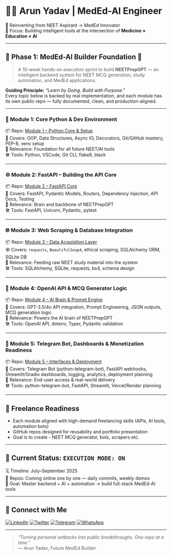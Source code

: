 # 👨‍⚕️ Arun Yadav | MedEd-AI Engineer

🎯 Reinventing from NEET Aspirant → MedEd Innovator  
📍 Focus: Building intelligent tools at the intersection of **Medicine × Education × AI**

---

## 🔬 Phase 1: MedEd-AI Builder Foundation 🚀
> A 10-week hands-on execution sprint to build **NEETPrepGPT** — an intelligent backend system for NEET MCQ generation, study automation, and MedEd applications.

**Guiding Principle:** _"Learn by Doing. Build with Purpose."_  
Every topic below is backed by real implementation, and each module has its own public repo — fully documented, clean, and production-aligned.

---

### 🧩 Module 1: Core Python & Dev Environment
📦 Repo: [Module 1 – Python Core & Setup](https://github.com/neural-arun/module1)  
🔧 Covers: OOP, Data Structures, Async IO, Decorators, Git/GitHub mastery, PEP-8, venv setup  
🔗 Relevance: Foundation for all future NEET/AI tools  
🛠️ Tools: Python, VSCode, Git CLI, flake8, black

---

### ⚙️ Module 2: FastAPI – Building the API Core
📦 Repo: [Module 2 – FastAPI Core](https://github.com/neural-arun/meded-phase1-module2-fastapi-backend)  
🚀 Covers: FastAPI, Pydantic Models, Routers, Dependency Injection, API Docs, Testing  
🔗 Relevance: Brain and backbone of NEETPrepGPT  
🛠️ Tools: FastAPI, Uvicorn, Pydantic, pytest

---

### 🌐 Module 3: Web Scraping & Database Integration
📦 Repo: [Module 3 – Data Acquisition Layer](https://github.com/neural-arun/meded-phase1-module3-data-layer)  
🕸️ Covers: `requests`, `BeautifulSoup4`, ethical scraping, SQLAlchemy ORM, SQLite DB  
🔗 Relevance: Feeding raw NEET study material into the system  
🛠️ Tools: SQLAlchemy, SQLite, requests, bs4, schema design

---

### 🧠 Module 4: OpenAI API & MCQ Generator Logic
📦 Repo: [Module 4 – AI Brain & Prompt Engine](https://github.com/neural-arun/meded-phase1-module4-ai-engine)  
🧠 Covers: GPT-3.5/4o API integration, Prompt Engineering, JSON outputs, MCQ generation logic  
🔗 Relevance: Powers the AI brain of NEETPrepGPT  
🛠️ Tools: OpenAI API, dotenv, Typer, Pydantic validation

---

### 🤖 Module 5: Telegram Bot, Dashboards & Monetization Readiness
📦 Repo: [Module 5 – Interfaces & Deployment](https://github.com/neural-arun/meded-phase1-module5-interfaces-deployment)  
💬 Covers: Telegram Bot (python-telegram-bot), FastAPI webhooks, Streamlit/Gradio dashboards, logging, analytics, deployment planning  
🔗 Relevance: End-user access & real-world delivery  
🛠️ Tools: python-telegram-bot, FastAPI, Streamlit, Vercel/Render planning

---

## 💼 Freelance Readiness
- Each module aligned with high-demand freelancing skills (APIs, AI tools, automation bots)
- GitHub repos designed for reusability and portfolio presentation
- Goal is to create - NEET MCQ generator, bots, scrapers etc.

---

## 📍 Current Status: `EXECUTION MODE: ON`
🗓️ Timeline: July–September 2025  
📁 Repos: Coming online one by one — daily commits, weekly demos  
🧠 Goal: Master backend + AI + automation → build full-stack MedEd-AI tools  


---

## 🔗 Connect with Me

[![LinkedIn](https://img.shields.io/badge/LinkedIn-0A66C2?style=for-the-badge&logo=linkedin&logoColor=white)](https://www.linkedin.com/in/arun-yadav-768052368)
[![Twitter](https://img.shields.io/badge/X-000000?style=for-the-badge&logo=twitter&logoColor=white)](https://twitter.com/Neural_Arun)
[![Telegram](https://img.shields.io/badge/Telegram-229ED9?style=for-the-badge&logo=telegram&logoColor=white)](https://t.me/Neural_Arun)
[![WhatsApp](https://img.shields.io/badge/WhatsApp-25D366?style=for-the-badge&logo=whatsapp&logoColor=white)](https://wa.me/918881109193)

---

> _“Turning personal setbacks into public breakthroughs. One repo at a time.”_  
> — Arun Yadav, Future MedEd Builder
